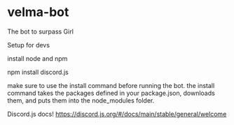 # velma-bot
The bot to surpass Girl

Setup for devs

install node and npm

npm install discord.js

make sure to use the install command before running the bot. the install command takes the packages defined in your package.json, downloads them, and puts them into the node_modules folder.

Discord.js docs!
https://discord.js.org/#/docs/main/stable/general/welcome
